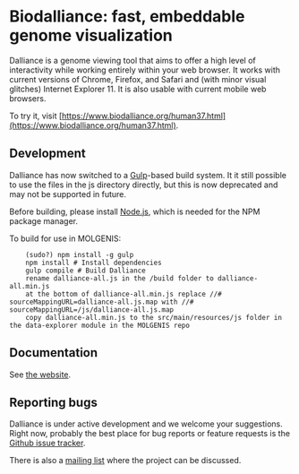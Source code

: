 Biodalliance: fast, embeddable genome visualization
=========================

Dalliance is a genome viewing tool that aims to offer a high
level of interactivity while working entirely within your web
browser. It works with current versions of Chrome, Firefox, and
Safari and (with minor visual glitches) Internet Explorer 11.  It
is also usable with current mobile web browsers.

To try it, visit [https://www.biodalliance.org/human37.html](https://www.biodalliance.org/human37.html).


Development
-----------

Dalliance has now switched to a [Gulp](http://gulpjs.com/)-based build
system.  It it still possible to use the files in the js directory
directly, but this is now deprecated and may not be supported in future.

Before building, please install [Node.js](http://nodejs.org/), which
is needed for the NPM package manager.

To build for use in MOLGENIS:

        (sudo?) npm install -g gulp
        npm install # Install dependencies
        gulp compile # Build Dalliance
        rename dalliance-all.js in the /build folder to dalliance-all.min.js
        at the bottom of dalliance-all.min.js replace //# sourceMappingURL=dalliance-all.js.map with //# sourceMappingURL=/js/dalliance-all.js.map
        copy dalliance-all.min.js to the src/main/resources/js folder in the data-explorer module in the MOLGENIS repo

Documentation
-------------

See [the website](https://www.biodalliance.org).

Reporting bugs
--------------

Dalliance is under active development and we welcome your suggestions.
Right now, probably the best place for bug reports or feature requests
is the [Github issue tracker](https://github.com/dasmoth/dalliance/issues).

There is also a [mailing list](https://groups.google.com/forum/#!forum/biodalliance-dev)
where the project can be discussed.
